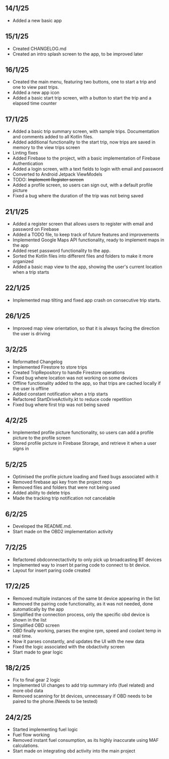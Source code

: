 
## 14/1/25
- Added a new basic app

## 15/1/25
- Created CHANGELOG.md
- Created an intro splash screen to the app, to be improved later

## 16/1/25
- Created the main menu, featuring two buttons, one to start a trip and one to view past trips.
- Added a new app icon
- Added a basic start trip screen, with a button to start the trip and a elapsed time counter

## 17/1/25
- Added a basic trip summary screen, with sample trips. Documentation and comments added to all Kotlin files.
- Added additional functionality to the start trip, now trips are saved in memory to the view trips screen
- Linting fixes
- Added Firebase to the project, with a basic implementation of Firebase Authentication
- Added a login screen, with a text fields to login with email and password
- Converted to Android Jetpack ViewModels
- TODO: ~~Implement Register screen~~
- Added a profile screen, so users can sign out, with a default profile picture
- Fixed a bug where the duration of the trip was not being saved

## 21/1/25
- Added a register screen that allows users to register with email and password on Firebase
- Added a TODO file, to keep track of future features and improvements
- Implemented Google Maps API functionality, ready to implement maps in the app
- Added reset password functionality to the app.
- Sorted the Kotlin files into different files and folders to make it more organized
- Added a basic map view to the app, showing the user's current location when a trip starts

## 22/1/25
- Implemented map tilting and fixed app crash on consecutive trip starts.

## 26/1/25
- Improved map view orientation, so that it is always facing the direction the user is driving

## 3/2/25
- Reformatted Changelog
- Implemented Firestore to store trips
- Created TripRepository to handle Firestore operations
- Fixed bug where location was not working on some devices
- Offline functionality added to the app, so that trips are cached locally if the user is offline
- Added constant notification when a trip starts
- Refactored StartDriveActivity.kt to reduce code repetition
- Fixed bug where first trip was not being saved

## 4/2/25
- Implemented profile picture functionality, so users can add a profile picture to the profile screen
- Stored profile picture in Firebase Storage, and retrieve it when a user signs in

## 5/2/25
- Optimised the profile picture loading and fixed bugs associated with it
- Removed firebase api key from the project repo
- Removed files and folders that were not being used
- Added ability to delete trips
- Made the tracking trip notification not cancelable

## 6/2/25
- Developed the README.md.
- Start made on the OBD2 implementation activity

## 7/2/25
- Refactored obdconnectactivity to only pick up broadcasting BT devices
- Implemented way to insert bt paring code to connect to bt device.
- Layout for insert paring code created 

## 17/2/25
- Removed multiple instances of the same bt device appearing in the list
- Removed the pairing code functionality, as it was not needed, done automatically by the app
- Simplified the connection process, only the specific obd device is shown in the list
- Simplified OBD screen
- OBD finally working, parses the engine rpm, speed and coolant temp in real time.
- Now it parses constantly, and updates the UI with the new data
- Fixed the logic associated with the obdactivity screen
- Start made to gear logic

## 18/2/25
- Fix to final gear 2 logic
- Implemented UI changes to add trip summary info (fuel related) and more obd data
- Removed scanning for bt devices, unnecessary if OBD needs to be paired to the phone.(Needs to be tested)

## 24/2/25
- Started implementing fuel logic
- Fuel flow working
- Removed instant fuel consumption, as its highly inaccurate using MAF calculations.
- Start made on integrating obd activity into the main project